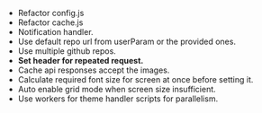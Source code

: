 - Refactor config.js
- Refactor cache.js
- Notification handler.
- Use default repo url from userParam or the provided ones.
- Use multiple github repos.
- **Set header for repeated request.**
- Cache api responses accept the images.
- Calculate required font size for screen at once before setting it.
- Auto enable grid mode when screen size insufficient.
- Use workers for theme handler scripts for parallelism.
